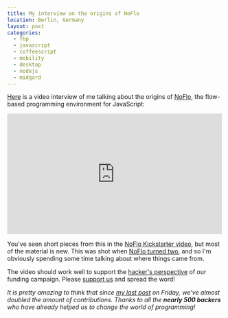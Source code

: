 ```yaml
---
title: My interview on the origins of NoFlo
location: Berlin, Germany
layout: post
categories:
  - fbp
  - javascript
  - coffeescript
  - mobility
  - desktop
  - nodejs
  - midgard
---
```

[Here](https://vimeo.com/68285726) is a video interview of me talking about the origins of [NoFlo](http://noflojs.org/), the flow-based programming environment for JavaScript:

<iframe src="http://player.vimeo.com/video/68285726?byline=0&amp;portrait=0" width="500" height="281" frameborder="0" webkitAllowFullScreen mozallowfullscreen allowFullScreen></iframe>

You've seen short pieces from this in the [NoFlo Kickstarter video](http://www.kickstarter.com/projects/noflo/noflo-development-environment), but most of the material is new. This was shot when [NoFlo turned two](http://bergie.iki.fi/blog/noflo-two-years/), and so I'm obviously spending some time talking about where things came from.

The video should work well to support the [hacker's perspective](http://bergie.iki.fi/blog/noflo-kickstarter-launch/) of our funding campaign. Please [support us](http://www.kickstarter.com/projects/noflo/noflo-development-environment) and spread the word!

*It is pretty amazing to think that since [my last post](http://bergie.iki.fi/blog/noflo-kickstarter-launch/) on Friday, we've almost doubled the amount of contributions. Thanks to all the **nearly 500 backers** who have already helped us to change the world of programming!*
